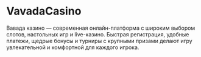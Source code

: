 # VavadaCasino
Вавада казино — современная онлайн-платформа с широким выбором слотов, настольных игр и live-казино. Быстрая регистрация, удобные платежи, щедрые бонусы и турниры с крупными призами делают игру увлекательной и комфортной для каждого игрока.
